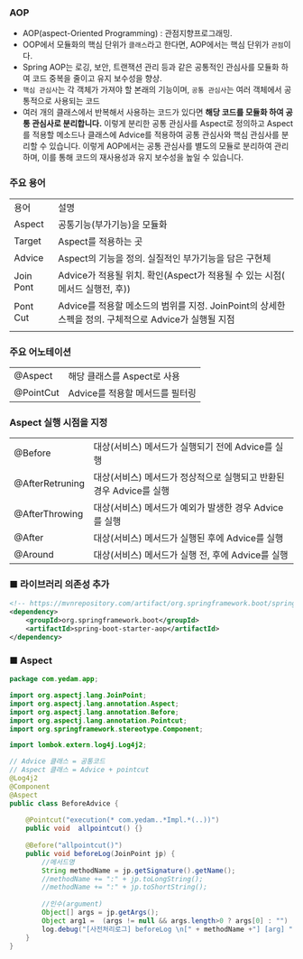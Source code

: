 ### AOP
- AOP(aspect-Oriented Programming) : 관점지향프로그래밍.
- OOP에서 모듈화의 핵심 단위가 `클래스`라고 한다면, AOP에서는 핵심 단위가 `관점`이다.
- Spring AOP는 로깅, 보안, 트랜잭션 관리 등과 같은 공통적인 관심사를 모듈화 하여 코드 중복을 줄이고 유지 보수성을 향상.
- `핵심 관심사`는 각 객체가 가져야 할 본래의 기능이며, `공통 관심사`는 여러 객체에서 공통적으로 사용되는 코드
- 여러 개의 클래스에서 반복해서 사용하는 코드가 있다면 **해당 코드를 모듈화 하여 공통 관심사로 분리합니다.** 이렇게 분리한 공통 관심사를 Aspect로 정의하고 Aspect를 적용할 메소드나 클래스에 Advice를 적용하여 공통 관심사와 핵심 관심사를 분리할 수 있습니다. 이렇게 AOP에서는 공통 관심사를 별도의 모듈로 분리하여 관리하며, 이를 통해 코드의 재사용성과 유지 보수성을 높일 수 있습니다.


### 주요 용어
|||
|:-- |:--|
|용어|설명|
|Aspect| 공통기능(부가기능)을 모듈화|
|Target| Aspect를 적용하는 곳|
|Advice| Aspect의 기능을 정의. 실질적인 부가기능을 담은 구현체|
|Join Pont|Advice가 적용될 위치. 확인(Aspect가 적용될 수 있는 시점( 메서드 실행전, 후))|
|Pont Cut| Advice를 적용할 메소드의 범위를 지정. JoinPoint의 상세한 스펙을 정의. 구체적으로 Advice가 실행될 지점|
|||

### 주요 어노테이션
|||
|:-- |:--|
|@Aspect| 해당 클래스를 Aspect로 사용|
|@PointCut|Advice를 적용할 메서드를 필터링|

###  Aspect 실행 시점을 지정
|||
|:-- |:--|
|@Before|대상(서비스) 메서드가 실행되기 전에 Advice를 실행|
|@AfterRetruning|대상(서비스) 메서드가 정상적으로 실행되고 반환된 경우 Advice를 실행|
|@AfterThrowing|대상(서비스) 메서드가 예외가 발생한 경우 Advice를 실행|
|@After|대상(서비스) 메서드가 실행된 후에 Advice를 실행|
|@Around|대상(서비스) 메서드가 실행 전, 후에 Advice를 실행|

### ■ 라이브러리 의존성 추가

```xml
<!-- https://mvnrepository.com/artifact/org.springframework.boot/spring-boot-starter-aop -->
<dependency>
    <groupId>org.springframework.boot</groupId>
    <artifactId>spring-boot-starter-aop</artifactId>
</dependency>
```



### ■ Aspect
```java
package com.yedam.app;

import org.aspectj.lang.JoinPoint;
import org.aspectj.lang.annotation.Aspect;
import org.aspectj.lang.annotation.Before;
import org.aspectj.lang.annotation.Pointcut;
import org.springframework.stereotype.Component;

import lombok.extern.log4j.Log4j2;

// Advice 클래스 = 공통코드
// Aspect 클래스 = Advice + pointcut
@Log4j2
@Component
@Aspect
public class BeforeAdvice {
	
	@Pointcut("execution(* com.yedam..*Impl.*(..))")
	public void  allpointcut() {}
	
	@Before("allpointcut()")
	public void beforeLog(JoinPoint jp) {
		//메서드명 
		String methodName = jp.getSignature().getName();
		//methodName += ":" + jp.toLongString();
		//methodName += ":" + jp.toShortString();
		
		//인수(argument)
		Object[] args = jp.getArgs();
		Object arg1 =  (args != null && args.length>0 ? args[0] : "") ; 
		log.debug("[사전처리로그] beforeLog \n[" + methodName +"] [arg] " + arg1);
	}
}
```